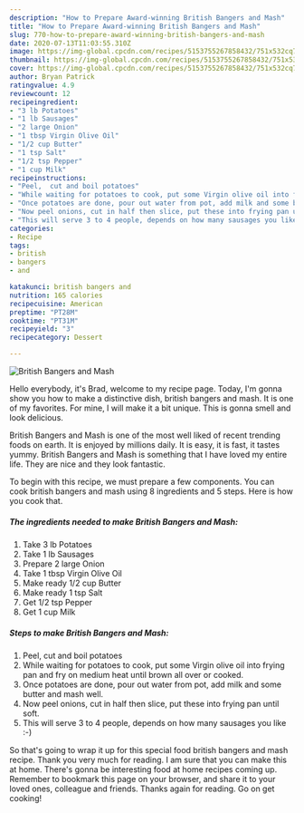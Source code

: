 ```yaml
---
description: "How to Prepare Award-winning British Bangers and Mash"
title: "How to Prepare Award-winning British Bangers and Mash"
slug: 770-how-to-prepare-award-winning-british-bangers-and-mash
date: 2020-07-13T11:03:55.310Z
image: https://img-global.cpcdn.com/recipes/5153755267858432/751x532cq70/british-bangers-and-mash-recipe-main-photo.jpg
thumbnail: https://img-global.cpcdn.com/recipes/5153755267858432/751x532cq70/british-bangers-and-mash-recipe-main-photo.jpg
cover: https://img-global.cpcdn.com/recipes/5153755267858432/751x532cq70/british-bangers-and-mash-recipe-main-photo.jpg
author: Bryan Patrick
ratingvalue: 4.9
reviewcount: 12
recipeingredient:
- "3 lb Potatoes"
- "1 lb Sausages"
- "2 large Onion"
- "1 tbsp Virgin Olive Oil"
- "1/2 cup Butter"
- "1 tsp Salt"
- "1/2 tsp Pepper"
- "1 cup Milk"
recipeinstructions:
- "Peel,  cut and boil potatoes"
- "While waiting for potatoes to cook, put some Virgin olive oil into frying pan and fry on medium heat until brown all over or cooked."
- "Once potatoes are done, pour out water from pot, add milk and some butter and mash well."
- "Now peel onions, cut in half then slice, put these into frying pan until soft."
- "This will serve 3 to 4 people, depends on how many sausages you like :-)"
categories:
- Recipe
tags:
- british
- bangers
- and

katakunci: british bangers and 
nutrition: 165 calories
recipecuisine: American
preptime: "PT28M"
cooktime: "PT31M"
recipeyield: "3"
recipecategory: Dessert

---
```



![British Bangers and Mash](https://img-global.cpcdn.com/recipes/5153755267858432/751x532cq70/british-bangers-and-mash-recipe-main-photo.jpg)

Hello everybody, it's Brad, welcome to my recipe page. Today, I'm gonna show you how to make a distinctive dish, british bangers and mash. It is one of my favorites. For mine, I will make it a bit unique. This is gonna smell and look delicious.

British Bangers and Mash is one of the most well liked of recent trending foods on earth. It is enjoyed by millions daily. It is easy, it is fast, it tastes yummy. British Bangers and Mash is something that I have loved my entire life. They are nice and they look fantastic.




To begin with this recipe, we must prepare a few components. You can cook british bangers and mash using 8 ingredients and 5 steps. Here is how you cook that.

<!--inarticleads1-->

##### The ingredients needed to make British Bangers and Mash:

1. Take 3 lb Potatoes
1. Take 1 lb Sausages
1. Prepare 2 large Onion
1. Take 1 tbsp Virgin Olive Oil
1. Make ready 1/2 cup Butter
1. Make ready 1 tsp Salt
1. Get 1/2 tsp Pepper
1. Get 1 cup Milk




<!--inarticleads2-->

##### Steps to make British Bangers and Mash:

1. Peel,  cut and boil potatoes
1. While waiting for potatoes to cook, put some Virgin olive oil into frying pan and fry on medium heat until brown all over or cooked.
1. Once potatoes are done, pour out water from pot, add milk and some butter and mash well.
1. Now peel onions, cut in half then slice, put these into frying pan until soft.
1. This will serve 3 to 4 people, depends on how many sausages you like :-)




So that's going to wrap it up for this special food british bangers and mash recipe. Thank you very much for reading. I am sure that you can make this at home. There's gonna be interesting food at home recipes coming up. Remember to bookmark this page on your browser, and share it to your loved ones, colleague and friends. Thanks again for reading. Go on get cooking!
